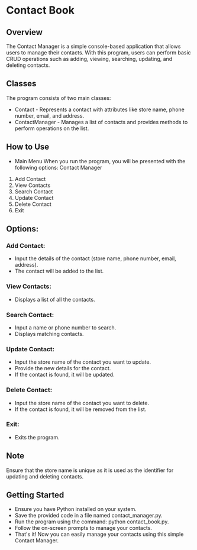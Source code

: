# Contact Book
## Overview
The Contact Manager is a simple console-based application that allows users to manage their contacts. With this program, users can perform basic CRUD operations such as adding, viewing, searching, updating, and deleting contacts.

## Classes
The program consists of two main classes:

- Contact - Represents a contact with attributes like store name, phone number, email, and address.
- ContactManager - Manages a list of contacts and provides methods to perform operations on the list.
  
## How to Use
- Main Menu
When you run the program, you will be presented with the following options:
Contact Manager 
1. Add Contact
2. View Contacts
3. Search Contact
4. Update Contact
5. Delete Contact
6. Exit
 
## Options:

### Add Contact:

- Input the details of the contact (store name, phone number, email, address).
- The contact will be added to the list.
  
### View Contacts:

- Displays a list of all the contacts.
  
### Search Contact:

- Input a name or phone number to search.
- Displays matching contacts.
  
### Update Contact:

- Input the store name of the contact you want to update.
- Provide the new details for the contact.
- If the contact is found, it will be updated.
  
### Delete Contact:

- Input the store name of the contact you want to delete.
- If the contact is found, it will be removed from the list.
  
### Exit:

- Exits the program.

## Note
Ensure that the store name is unique as it is used as the identifier for updating and deleting contacts.

## Getting Started
- Ensure you have Python installed on your system.
- Save the provided code in a file named contact_manager.py.
- Run the program using the command: python contact_book.py.
- Follow the on-screen prompts to manage your contacts.
- That's it! Now you can easily manage your contacts using this simple Contact Manager.






